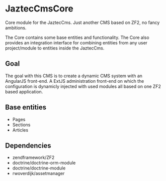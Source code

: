 JaztecCmsCore
=============

Core module for the JaztecCms. Just another CMS based on ZF2, no fancy ambitions.

The Core contains some base entities and functionality. The Core also provides an
integration interface for combining entities from any user project/module to entities
inside the JaztecCms.

## Goal
The goal with this CMS is to create a dynamic CMS system with an AngularJS front-end.
A ExtJS administration front-end on which the configuration is dynamicly injected with
used modules all based on one ZF2 based application.

## Base entities
- Pages
- Sections
- Articles

## Dependencies

- zendframework/ZF2
- doctrine/doctrine-orm-module
- doctrine/doctrine-module
- rwoverdijk/assetmanager
